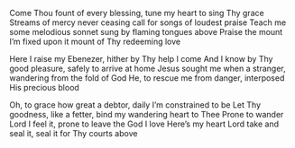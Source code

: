 Come Thou fount of every blessing, tune my heart to sing Thy grace
Streams of mercy never ceasing call for songs of loudest praise 
Teach me some melodious sonnet sung by flaming tongues above 
Praise the mount I’m fixed upon it mount of Thy redeeming love

Here I raise my Ebenezer, hither by Thy help I come 
And I know by Thy good pleasure, safely to arrive at home 
Jesus sought me when a stranger, wandering from the fold of God 
He, to rescue me from danger, interposed His precious blood

Oh, to grace how great a debtor, daily I’m constrained to be 
Let Thy goodness, like a fetter, bind my wandering heart to Thee 
Prone to wander Lord I feel it, prone to leave the God I love 
Here’s my heart Lord take and seal it, seal it for Thy courts above
